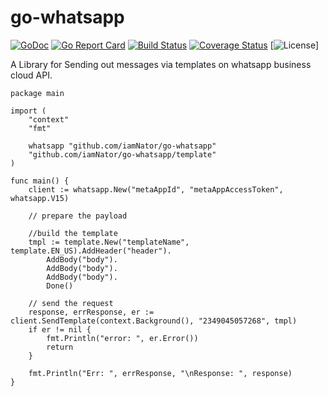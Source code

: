 # go-whatsapp


[![GoDoc](https://godoc.org/github.com/iamNator/go-whatsapp?status.svg)](https://godoc.org/github.com/iamNator/go-whatsapp)
[![Go Report Card](https://goreportcard.com/badge/github.com/iamNator/go-whatsapp)](https://goreportcard.com/report/github.com/iamNator/go-whatsapp)
[![Build Status](https://travis-ci.org/iamNator/go-whatsapp.svg?branch=main)](https://travis-ci.org/iamNator/go-whatsapp)
[![Coverage Status](https://coveralls.io/repos/github/iamNator/go-whatsapp/badge.svg?branch=main)](https://coveralls.io/github/iamNator/go-whatsapp?branch=main)
[![License](https://img.shields.io/badge/license-MIT-blue.svg)]



A Library for Sending out messages via templates on whatsapp business cloud API.



````
package main

import (
	"context"
	"fmt"

	whatsapp "github.com/iamNator/go-whatsapp"
	"github.com/iamNator/go-whatsapp/template"
)

func main() {
	client := whatsapp.New("metaAppId", "metaAppAccessToken", whatsapp.V15)

	// prepare the payload

	//build the template
	tmpl := template.New("templateName", template.EN_US).AddHeader("header").
		AddBody("body").
		AddBody("body").
		AddBody("body").
		Done()

	// send the request
	response, errResponse, er := client.SendTemplate(context.Background(), "2349045057268", tmpl)
	if er != nil {
		fmt.Println("error: ", er.Error())
		return
	}

	fmt.Println("Err: ", errResponse, "\nResponse: ", response)
}


````
